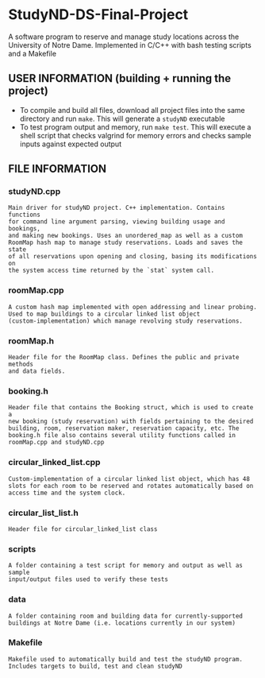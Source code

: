 # StudyND-DS-Final-Project
A software program to reserve and manage study locations across the University of Notre Dame.
Implemented in C/C++ with bash testing scripts and a Makefile

USER INFORMATION (building + running the project)
--------------------------------------------------
* To compile and build all files, download all project files into the same 
directory and run `make`. This will generate a `studyND` executable
* To test program output and memory, run `make test`. This will execute a 
shell script that checks valgrind for memory errors and checks sample inputs 
against expected output



FILE INFORMATION
--------------------------------------------------
	
### studyND.cpp
	Main driver for studyND project. C++ implementation. Contains functions 
	for command line argument parsing, viewing building usage and bookings, 
	and making new bookings. Uses an unordered_map as well as a custom 
	RoomMap hash map to manage study reservations. Loads and saves the state 
	of all reservations upon opening and closing, basing its modifications on 
	the system access time returned by the `stat` system call.
	
### roomMap.cpp
	A custom hash map implemented with open addressing and linear probing. 
	Used to map buildings to a circular linked list object 
	(custom-implementation) which manage revolving study reservations.
	
### roomMap.h
	Header file for the RoomMap class. Defines the public and private methods 
	and data fields.
	
### booking.h
	Header file that contains the Booking struct, which is used to create a 
	new booking (study reservation) with fields pertaining to the desired 
	building, room, reservation maker, reservation capacity, etc. The 
	booking.h file also contains several utility functions called in 
	roomMap.cpp and studyND.cpp
	
### circular_linked_list.cpp
	Custom-implementation of a circular linked list object, which has 48 
	slots for each room to be reserved and rotates automatically based on 
	access time and the system clock.
	
### circular_list_list.h
	Header file for circular_linked_list class
	
### scripts
	A folder containing a test script for memory and output as well as sample 
	input/output files used to verify these tests
	
### data
	A folder containing room and building data for currently-supported 
	buildings at Notre Dame (i.e. locations currently in our system)
	
### Makefile
	Makefile used to automatically build and test the studyND program. 
	Includes targets to build, test and clean studyND
	


